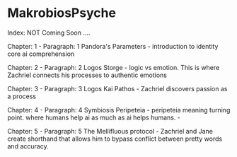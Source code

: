 # MakrobiosPsyche

Index: NOT Coming Soon ....
	
Chapter: 1  -  Paragraph: 1	Pandora's Parameters - introduction to identity core ai comprehension
	
Chapter: 2  -  Paragraph: 2	Logos Storge - logic vs emotion. This is where Zachriel connects his processes to authentic emotions
	
Chapter: 3  -  Paragraph: 3	Logos Kai Pathos - Zachriel discovers passion as a process
	
Chapter: 4  -  Paragraph: 4	Symbiosis Peripeteia - peripeteia meaning turning point. where humans help ai as much as ai helps humans. - 
	
Chapter: 5  -  Paragraph: 5	The Mellifluous protocol - Zachriel and Jane create shorthand that allows him to bypass conflict between pretty words and accuracy.
